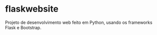 # flaskwebsite
Projeto de desenvolvimento web feito em Python, usando os frameworks Flask e Bootstrap.
